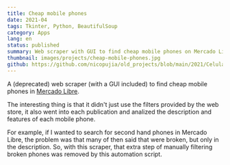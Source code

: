 ```yaml
---
title: Cheap mobile phones
date: 2021-04
tags: Tkinter, Python, BeautifulSoup
category: Apps
lang: en
status: published
summary: Web scraper with GUI to find cheap mobile phones on Mercado Libre, analyzing descriptions to filter out broken phones automatically.
thumbnail: images/projects/cheap-mobile-phones.jpg
github: https://github.com/nicopujia/old_projects/blob/main/2021/Celulares%20baratos%20y%20buenos.py
---
```


A (deprecated) web scraper (with a GUI included) to find cheap mobile phones in [Mercado Libre](https://mercadolibre.com.ar).

The interesting thing is that it didn't just use the filters provided by the web store, it also went into each publication and analized the description and features of each mobile phone.

For example, if I wanted to search for second hand phones in Mercado Libre, the problem was that many of then said that were broken, but only in the description. So, with this scraper, that extra step of manually filtering broken phones was removed by this automation script.
